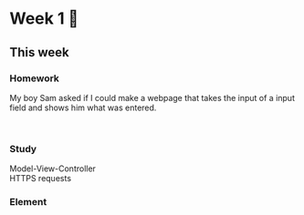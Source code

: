 # Week 1 🐅

## This week

### Homework 
My boy Sam asked if I could make a webpage that takes the input of a input field and shows him what was entered.

<br>

### Study
Model-View-Controller
<br>
HTTPS requests

### Element
<NAV> 

